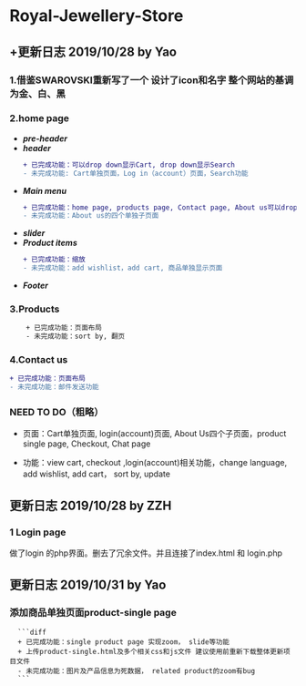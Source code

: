 # Royal-Jewellery-Store

## +更新日志 2019/10/28 by Yao
### 1.借鉴SWAROVSKI重新写了一个 设计了icon和名字 整个网站的基调为金、白、黑
### 2.home page
   - ***pre-header***
   - ***header***
      ```diff
      + 已完成功能：可以drop down显示Cart, drop down显示Search       
      - 未完成功能: Cart单独页面，Log in（account）页面，Search功能
      ```
   - ***Main menu***
      ```diff
      + 已完成功能：home page, products page, Contact page, About us可以drop down
      - 未完成功能：About us的四个单独子页面
      ```
   - ***slider***
   - ***Product items***
      ```diff
      + 已完成功能：缩放        
      - 未完成功能：add wishlist，add cart, 商品单独显示页面
      ```
   - ***Footer***
   
### 3.Products
```diff
    + 已完成功能：页面布局
    - 未完成功能：sort by, 翻页
```
    
### 4.Contact us
   ```diff
   + 已完成功能：页面布局
   - 未完成功能：邮件发送功能
   ```
### NEED TO DO（粗略）
   
   - 页面：Cart单独页面, login(account)页面, About Us四个子页面，product single page, Checkout, Chat page
   
   - 功能：view cart, checkout ,login(account)相关功能，change language, add wishlist, add cart， sort by, update

## 更新日志 2019/10/28 by ZZH
   ### 1 Login page
   做了login 的php界面。删去了冗余文件。并且连接了index.html 和 login.php
   
   
## 更新日志 2019/10/31 by Yao
   
   ### 添加商品单独页面product-single page
      
      ```diff
      + 已完成功能：single product page 实现zoom， slide等功能
      + 上传product-single.html及多个相关css和js文件 建议使用前重新下载整体更新项目文件
      - 未完成功能：图片及产品信息为死数据， related product的zoom有bug
      ```
   
